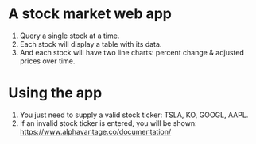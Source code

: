 # A stock market web app
1. Query a single stock at a time.
2. Each stock will display a table with its data.
3. And each stock will have two line charts: percent change & adjusted prices over time.

# Using the app
1. You just need to supply a valid stock ticker: TSLA, KO, GOOGL, AAPL.
2. If an invalid stock ticker is entered, you will be shown: https://www.alphavantage.co/documentation/
